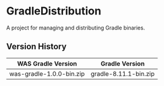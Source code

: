 # GradleDistribution

A project for managing and distributing Gradle binaries.

## Version History

| WAS Gradle Version          | Gradle Version           |
|-----------------------------|--------------------------|
| was-gradle-1.0.0-bin.zip    | gradle-8.11.1-bin.zip    |
